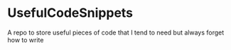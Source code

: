 # UsefulCodeSnippets
A repo to store useful pieces of code that I tend to need but always forget how to write
